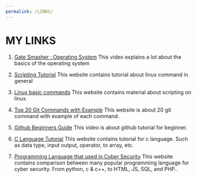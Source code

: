 ```yaml
---
permalink: /LINKS/
---
```


# MY LINKS

1. [Gate Smasher : Operating System](https://www.youtube.com/watch?v=bkSWJJZNgf8&list=PLxCzCOWd7aiGz9donHRrE9I3Mwn6XdP8p) 
This video explains a lot about the basics of the operating system

2. [Scripting Tutorial](https://linuxcommand.org/lc3_wss0010.php)
This website contains tutorial about linux command in general

3. [Linux basic commands](https://www.hostinger.com/tutorials/linux-commands "Open Link")
This website contains material about scripting on linux.

4. [Top 20 Git Commands with Example](https://www.edureka.co/blog/git-commands-with-example/ "Open Link")
This website is about 20 git command with example of each command.

5. [Github Beginners Guide](https://www.youtube.com/watch?v=iv8rSLsi1xo "Open Video")
This video is about github tutorial for beginner.

6. [C Language Tutorial](https://www.programiz.com/c-programming "Open Link")
This website contains tutorial for c language. Such as data type, input output, operator, to array, etc.

7. [Programming Language that used in Cyber Security](https://www.codecademy.com/resources/blog/what-programming-languages-are-used-in-cybersecurity/ "Open Link")
This website contains comparison between many popular programming language for cyber security. From python, c & c++, to HTML, JS, SQL, and PHP..
